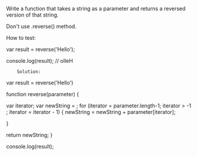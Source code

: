 Write a function that takes a string as a parameter and returns a reversed version of that string.

Don't use .reverse() method.

How to test:

var result = reverse('Hello');

console.log(result); // olleH



		Solution: 
var result = reverse('Hello')



function reverse(parameter) {
  
  var iterator;
  var newString = ;
  for (iterator = parameter.length-1; iterator > -1 ; iterator = iterator - 1) {
          newString = newString + parameter[iterator];
    
  }
  
  return newString;
}


console.log(result);